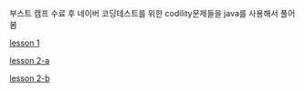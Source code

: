 부스트 캠프 수료 후 네이버 코딩테스트를 위한 codility문제들을 java를 사용해서 풀어봄

[lesson 1](https://app.codility.com/programmers/lessons/1-iterations/binary_gap/)

[lesson 2-a](https://app.codility.com/programmers/lessons/2-arrays/cyclic_rotation/)

[lesson 2-b](https://app.codility.com/programmers/lessons/2-arrays/odd_occurrences_in_array/)
